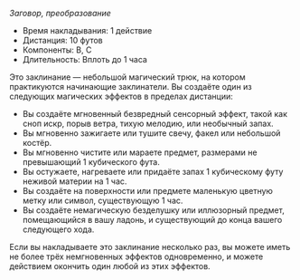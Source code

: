 *Заговор, преобразование*

- Время накладывания: 1 действие 
- Дистанция: 10 футов 
- Компоненты: В, С 
- Длительность: Вплоть до 1 часа 

Это заклинание — небольшой магический трюк, на котором практикуются начинающие заклинатели. Вы создаёте один из следующих магических эффектов в пределах дистанции: 
- Вы создаёте мгновенный безвредный сенсорный эффект, такой как сноп искр, порыв ветра, тихую мелодию, или необычный запах.
- Вы мгновенно зажигаете или тушите свечу, факел или небольшой костёр.
- Вы мгновенно чистите или мараете предмет, размерами не превышающий 1 кубического фута.
- Вы остужаете, нагреваете или придаёте запах 1 кубическому футу неживой материи на 1 час.
- Вы создаёте на поверхности или предмете маленькую цветную метку или символ, существующую 1 час.
- Вы создаёте немагическую безделушку или иллюзорный предмет, помещающийся в вашу ладонь, и существующий до конца вашего следующего хода.

Если вы накладываете это заклинание несколько раз, вы можете иметь не более трёх немгновенных эффектов одновременно, и можете действием окончить один любой из этих эффектов.